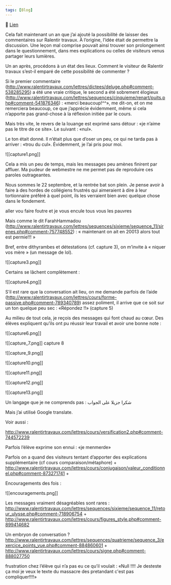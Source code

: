 ```yaml
---
tags: [Blog]
---
```


🔗 [Lien](https://www.ralentirtravaux.com/le_blog/lunivers-impitoyable-du-commentaire/)

Cela fait maintenant un an que j’ai ajouté la possibilité de laisser des commentaires sur Ralentir travaux. À l’origine, l’idée était de permettre la discussion. Une leçon mal comprise pouvait ainsi trouver son prolongement dans le questionnement, dans mes explications ou celles de visiteurs venus partager leurs lumières.

Un an après, procédons à un état des lieux. Comment le visiteur de Ralentir travaux s’est-il emparé de cette possibilité de commenter ?

Si le premier commentaire (http://www.ralentirtravaux.com/lettres/dictees/deluge.php#comment-538285295) a été une vraie critique, le second a été sobrement élogieux (http://www.ralentirtravaux.com/lettres/sequences/cinquieme/renart/puits.php#comment-541876346) : «merci beaucoup!^^», me dit-on, et on me remerciera beaucoup, ce que j’apprécie évidemment, même si cela n’apporte pas grand-chose à la réflexion initiée par le cours.

Mais très vite, le revers de la louange est exprimé sans détour : «je n’aime pas le titre de ce site». Le suivant : «nul».

Le ton était donné. Il n’était plus que d’oser un peu, ce qui ne tarda pas à arriver : «trou du cul». Évidemment, je l’ai pris pour moi.

![[capture1.png]]

Cela a mis un peu de temps, mais les messages peu amènes finirent par affluer. Ma pudeur de webmestre ne me permet pas de reproduire ces paroles outrageantes. 

Nous sommes le 22 septembre, et la rentrée bat son plein. Je pense avoir à faire à des hordes de collégiens frustrés qui aimeraient à dire à leur tortionnaire préféré à quel point, ils les verraient bien avec quelque chose dans le fondement.

aller vou faire foutre
et je vous encule tous vous les pauvres

Mais comme le dit FarahHammadou (http://www.ralentirtravaux.com/lettres/sequences/sixieme/sequence_11/sirenes.php#comment-757748552) :
« maintenant on ait en 20013 alors tout est permie!!! »

Bref, entre dithyrambes et détestations (cf. capture 3), on m’invite à « niquer vos mère » (un message de lol).

![[capture3.png]]

Certains se lâchent complètement :

![[capture4.png]]

S’il est rare que la conversation ait lieu, on me demande parfois de l’aide (http://www.ralentirtravaux.com/lettres/cours/forme-passive.php#comment-789340789) assez poliment, il arrive que ce soit sur un ton quelque peu sec : «Répondez !!» (capture 5)

Au milieu de tout cela, je reçois des messages qui font chaud au cœur. Des élèves expliquent qu’ils ont pu réussir leur travail et avoir une bonne note :

![[capture6.png]]

![[capture_7.png]]
capture 8

![[capture_9.png]]

![[capture10.png]]

![[capture11.png]]

![[capture12.png]]

![[capture13.png]]

Un langage que je ne comprends pas :
شكرا جزيلا على الجواب

Mais j’ai utilisé Google translate.

Voir aussi :

http://www.ralentirtravaux.com/lettres/cours/versification2.php#comment-744572239

Parfois l’élève exprime son ennui : «je menmerde»

Parfois on a quand des visiteurs tentant d’apporter des explications supplémentaire (cf cours comparaison/métaphore) + http://www.ralentirtravaux.com/lettres/cours/conjugaison/valeur_conditionnel.php#comment-873271741 +

Encouragements des fois : 

![[encouragements.png]]

Les messages vraiment désagréables sont rares : http://www.ralentirtravaux.com/lettres/sequences/sixieme/sequence_11/retour_ulysse.php#comment-718906754 + http://www.ralentirtravaux.com/lettres/cours/figures_style.php#comment-899414682

Un embryon de conversation ? http://www.ralentirtravaux.com/lettres/sequences/quatrieme/sequence_3/exercice_points_vue.php#comment-884860601 + http://www.ralentirtravaux.com/lettres/cours/signe.php#comment-888027750

frustration chez l’élève qui n’a pas eu ce qu’il voulait : «Null !!!! Je desteste ça moi je veux le texte du massacre des pretandant c'est pas compliquer!!!!»
